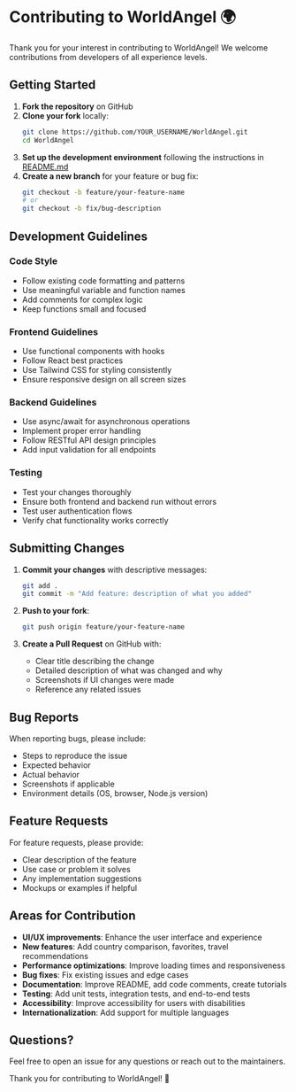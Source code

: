 # Contributing to WorldAngel 🌍

Thank you for your interest in contributing to WorldAngel! We welcome contributions from developers of all experience levels.

## Getting Started

1. **Fork the repository** on GitHub
2. **Clone your fork** locally:
   ```bash
   git clone https://github.com/YOUR_USERNAME/WorldAngel.git
   cd WorldAngel
   ```
3. **Set up the development environment** following the instructions in [README.md](./README.md)
4. **Create a new branch** for your feature or bug fix:
   ```bash
   git checkout -b feature/your-feature-name
   # or
   git checkout -b fix/bug-description
   ```

## Development Guidelines

### Code Style
- Follow existing code formatting and patterns
- Use meaningful variable and function names
- Add comments for complex logic
- Keep functions small and focused

### Frontend Guidelines
- Use functional components with hooks
- Follow React best practices
- Use Tailwind CSS for styling consistently
- Ensure responsive design on all screen sizes

### Backend Guidelines
- Use async/await for asynchronous operations
- Implement proper error handling
- Follow RESTful API design principles
- Add input validation for all endpoints

### Testing
- Test your changes thoroughly
- Ensure both frontend and backend run without errors
- Test user authentication flows
- Verify chat functionality works correctly

## Submitting Changes

1. **Commit your changes** with descriptive messages:
   ```bash
   git add .
   git commit -m "Add feature: description of what you added"
   ```

2. **Push to your fork**:
   ```bash
   git push origin feature/your-feature-name
   ```

3. **Create a Pull Request** on GitHub with:
   - Clear title describing the change
   - Detailed description of what was changed and why
   - Screenshots if UI changes were made
   - Reference any related issues

## Bug Reports

When reporting bugs, please include:
- Steps to reproduce the issue
- Expected behavior
- Actual behavior
- Screenshots if applicable
- Environment details (OS, browser, Node.js version)

## Feature Requests

For feature requests, please provide:
- Clear description of the feature
- Use case or problem it solves
- Any implementation suggestions
- Mockups or examples if helpful

## Areas for Contribution

- **UI/UX improvements**: Enhance the user interface and experience
- **New features**: Add country comparison, favorites, travel recommendations
- **Performance optimizations**: Improve loading times and responsiveness
- **Bug fixes**: Fix existing issues and edge cases
- **Documentation**: Improve README, add code comments, create tutorials
- **Testing**: Add unit tests, integration tests, and end-to-end tests
- **Accessibility**: Improve accessibility for users with disabilities
- **Internationalization**: Add support for multiple languages

## Questions?

Feel free to open an issue for any questions or reach out to the maintainers.

Thank you for contributing to WorldAngel! 🚀